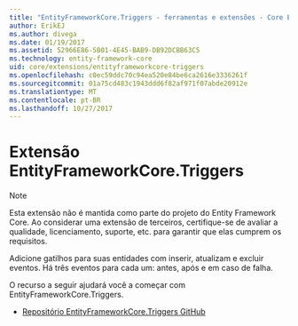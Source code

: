 ```yaml
---
title: "EntityFrameworkCore.Triggers - ferramentas e extensões - Core EF"
author: ErikEJ
ms.author: divega
ms.date: 01/19/2017
ms.assetid: 52966E86-5B01-4E45-BAB9-DB92DCBB63C5
ms.technology: entity-framework-core
uid: core/extensions/entityframeworkcore-triggers
ms.openlocfilehash: c0ec59ddc70c94ea520e84be6ca2616e3336261f
ms.sourcegitcommit: 01a75cd483c1943ddd6f82af971f07abde20912e
ms.translationtype: MT
ms.contentlocale: pt-BR
ms.lasthandoff: 10/27/2017
---
```

# <a name="entityframeworkcoretriggers-extension"></a>Extensão EntityFrameworkCore.Triggers

> [!NOTE]  
> Esta extensão não é mantida como parte do projeto do Entity Framework Core. Ao considerar uma extensão de terceiros, certifique-se de avaliar a qualidade, licenciamento, suporte, etc. para garantir que elas cumprem os requisitos.

Adicione gatilhos para suas entidades com inserir, atualizam e excluir eventos. Há três eventos para cada um: antes, após e em caso de falha.

O recurso a seguir ajudará você a começar com EntityFrameworkCore.Triggers.
* [Repositório EntityFrameworkCore.Triggers GitHub](https://github.com/NickStrupat/EntityFramework.Triggers/)

